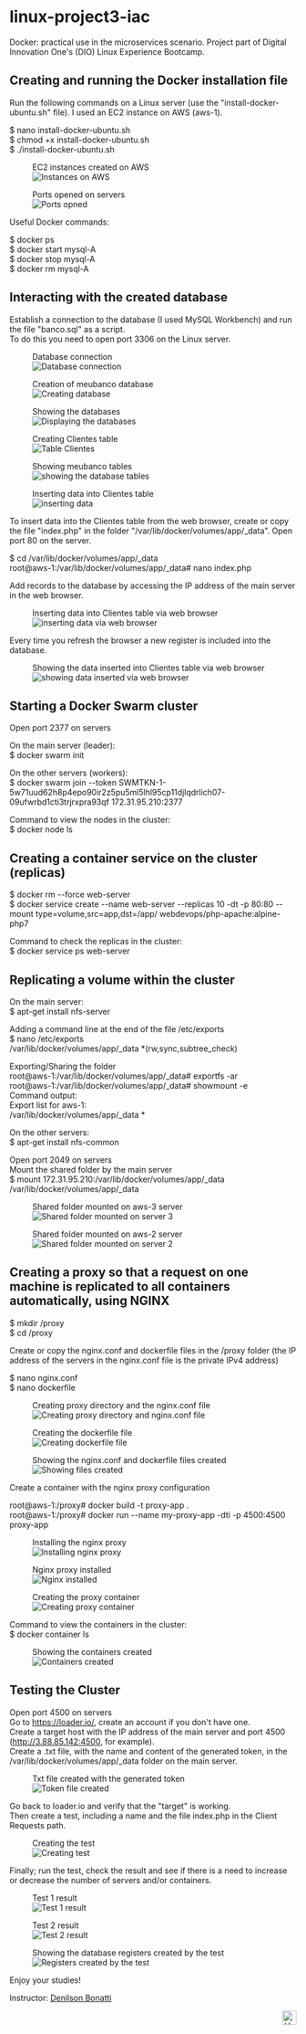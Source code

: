 # linux-project3-iac
Docker: practical use in the microservices scenario. Project part of Digital Innovation One's (DIO) Linux Experience Bootcamp.

## Creating and running the Docker installation file

Run the following commands on a Linux server (use the "install-docker-ubuntu.sh" file). I used an EC2 instance on AWS (aws-1).

$ nano install-docker-ubuntu.sh<br />
$ chmod +x install-docker-ubuntu.sh<br />
$ ./install-docker-ubuntu.sh<br />

<figure>
    <figcaption>EC2 instances created on AWS</figcaption>
    <img src="./img/image25.png"
         alt="Instances on AWS">
</figure>

<figure>
    <figcaption>Ports opened on servers</figcaption>
    <img src="./img/image24.png"
         alt="Ports opned">
</figure>

Useful Docker commands:

$ docker ps<br />
$ docker start mysql-A<br />
$ docker stop mysql-A<br />
$ docker rm mysql-A<br />

## Interacting with the created database

Establish a connection to the database (I used MySQL Workbench) and run the file "banco.sql" as a script.<br />
To do this you need to open port 3306 on the Linux server.

<figure>
    <figcaption>Database connection</figcaption>
    <img src="./img/image1.png"
         alt="Database connection">
</figure>

<figure>
    <figcaption>Creation of meubanco database</figcaption>
    <img src="./img/image2.png"
         alt="Creating database">
</figure>

<figure>
    <figcaption>Showing the databases</figcaption>
    <img src="./img/image3.png"
         alt="Displaying the databases">
</figure>

<figure>
    <figcaption>Creating Clientes table</figcaption>
    <img src="./img/image5.png"
         alt="Table Clientes">
</figure>

<figure>
    <figcaption>Showing meubanco tables</figcaption>
    <img src="./img/image4.png"
         alt="showing the database tables">
</figure>

<figure>
    <figcaption>Inserting data into Clientes table</figcaption>
    <img src="./img/image7.png"
         alt="inserting data">
</figure>

To insert data into the Clientes table from the web browser, create or copy the file "index.php" in the folder "/var/lib/docker/volumes/app/_data". Open port 80 on the server.

$ cd /var/lib/docker/volumes/app/_data<br />
root@aws-1:/var/lib/docker/volumes/app/_data# nano index.php

Add records to the database by accessing the IP address of the main server in the web browser.

<figure>
    <figcaption>Inserting data into Clientes table via web browser</figcaption>
    <img src="./img/image8.png"
         alt="inserting data via web browser">
</figure>

Every time you refresh the browser a new register is included into the database.

<figure>
    <figcaption>Showing the data inserted into Clientes table via web browser</figcaption>
    <img src="./img/image9.png"
         alt="showing data inserted via web browser">
</figure>

## Starting a Docker Swarm cluster

Open port 2377 on servers

On the main server (leader):<br />
$ docker swarm init

On the other servers (workers):<br />
$ docker swarm join --token SWMTKN-1-5w71uud62h8p4epo90ir2z5pu5ml5lhl95cp11djlqdrlich07-09ufwrbd1cti3trjrxpra93qf 172.31.95.210:2377

Command to view the nodes in the cluster:<br />
$ docker node ls

## Creating a container service on the cluster (replicas)

$ docker rm --force web-server<br />
$ docker service create --name web-server --replicas 10 -dt -p 80:80 --mount type=volume,src=app,dst=/app/ webdevops/php-apache:alpine-php7

Command to check the replicas in the cluster:<br />
$ docker service ps web-server

## Replicating a volume within the cluster

On the main server:<br />
$ apt-get install nfs-server

Adding a command line at the end of the file /etc/exports<br />
$ nano /etc/exports<br />
/var/lib/docker/volumes/app/_data *(rw,sync,subtree_check)

Exporting/Sharing the folder<br />
root@aws-1:/var/lib/docker/volumes/app/_data# exportfs -ar<br />
root@aws-1:/var/lib/docker/volumes/app/_data# showmount -e<br />
Command output:<br />
Export list for aws-1:<br />
/var/lib/docker/volumes/app/_data *

On the other servers:<br />
$ apt-get install nfs-common

Open port 2049 on servers<br />
Mount the shared folder by the main server<br />
$ mount 172.31.95.210:/var/lib/docker/volumes/app/_data /var/lib/docker/volumes/app/_data

<figure>
    <figcaption>Shared folder mounted on aws-3 server</figcaption>
    <img src="./img/image10.png"
         alt="Shared folder mounted on server 3">
</figure>

<figure>
    <figcaption>Shared folder mounted on aws-2 server</figcaption>
    <img src="./img/image11.png"
         alt="Shared folder mounted on server 2">
</figure>

## Creating a proxy so that a request on one machine is replicated to all containers automatically, using NGINX

$ mkdir /proxy<br />
$ cd /proxy

Create or copy the nginx.conf and dockerfile files in the /proxy folder (the IP address of the servers 
in the nginx.conf file is the private IPv4 address)

$ nano nginx.conf<br />
$ nano dockerfile

<figure>
    <figcaption>Creating proxy directory and the nginx.conf file</figcaption>
    <img src="./img/image12.png"
         alt="Creating proxy directory and nginx.conf file">
</figure>

<figure>
    <figcaption>Creating the dockerfile file</figcaption>
    <img src="./img/image13.png"
         alt="Creating dockerfile file">
</figure>

<figure>
    <figcaption>Showing the nginx.conf and dockerfile files created</figcaption>
    <img src="./img/image14.png"
         alt="Showing files created">
</figure>

Create a container with the nginx proxy configuration

root@aws-1:/proxy# docker build -t proxy-app .<br />
root@aws-1:/proxy# docker run --name my-proxy-app -dti -p 4500:4500 proxy-app

<figure>
    <figcaption>Installing the nginx proxy</figcaption>
    <img src="./img/image15.png"
         alt="Installing nginx proxy">
</figure>

<figure>
    <figcaption>Nginx proxy installed</figcaption>
    <img src="./img/image16.png"
         alt="Nginx installed">
</figure>

<figure>
    <figcaption>Creating the proxy container</figcaption>
    <img src="./img/image17.png"
         alt="Creating proxy container">
</figure>

Command to view the containers in the cluster:<br />
$ docker container ls

<figure>
    <figcaption>Showing the containers created</figcaption>
    <img src="./img/image18.png"
         alt="Containers created">
</figure>

## Testing the Cluster

Open port 4500 on servers<br />
Go to https://loader.io/, create an account if you don't have one.<br />
Create a target host with the IP address of the main server and port 4500 (http://3.88.85.142:4500, for example).<br />
Create a .txt file, with the name and content of the generated token, in the /var/lib/docker/volumes/app/_data 
folder on the main server.<br />

<figure>
    <figcaption>Txt file created with the generated token</figcaption>
    <img src="./img/image19.png"
         alt="Token file created">
</figure>

Go back to loader.io and verify that the "target" is working.<br />
Then create a test, including a name and the file index.php in the Client Requests path.<br />

<figure>
    <figcaption>Creating the test</figcaption>
    <img src="./img/image20.png"
         alt="Creating test">
</figure>

Finally; run the test, check the result and see if there is a need to increase or decrease the number of servers and/or containers.

<figure>
    <figcaption>Test 1 result</figcaption>
    <img src="./img/image21.png"
         alt="Test 1 result">
</figure>

<figure>
    <figcaption>Test 2 result</figcaption>
    <img src="./img/image22.png"
         alt="Test 2 result">
</figure>

<figure>
    <figcaption>Showing the database registers created by the test</figcaption>
    <img src="./img/image23.png"
         alt="Registers created by the test">
</figure>

Enjoy your studies!

Instructor: [Denilson Bonatti](https://www.linkedin.com/in/denilsonbonatti/)

<div align="right">
  <a href="#top">
    <img alt="Up" height="25" src="https://raw.githubusercontent.com/FortAwesome/Font-Awesome/6.x/svgs/solid/angle-up.svg">
  </a>
</div>

